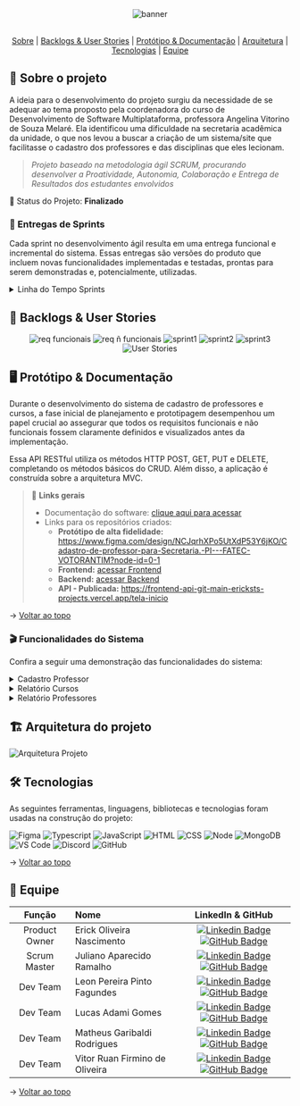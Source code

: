 <div align="center">
  <img src="https://github.com/VitorRuan/Sprints/blob/main/Imagens/capilogo.png" alt="banner">
</div>
<br id="topo">
<p align="center">
<a href="#sobre">Sobre</a>  |  
<a href="#backlogs">Backlogs & User Stories</a>  |  
<a href="#prototipo">Protótipo & Documentação</a>  |  
<a href="#arquitetura">Arquitetura</a>  |  
<a href="#tecnologias">Tecnologias</a>  |  
<a href="#equipe">Equipe</a>
</p>
<span id="sobre">
 
## :bookmark_tabs: Sobre o projeto
A ideia para o desenvolvimento do projeto surgiu da necessidade de se adequar ao tema proposto pela coordenadora do curso de Desenvolvimento de Software Multiplataforma, professora Angelina Vitorino de Souza Melaré. Ela identificou uma dificuldade na secretaria acadêmica da unidade, o que nos levou a buscar a criação de um sistema/site que facilitasse o cadastro dos professores e das disciplinas que eles lecionam.
 
> _Projeto baseado na metodologia ágil SCRUM, procurando desenvolver a Proatividade, Autonomia, Colaboração e Entrega de Resultados dos estudantes envolvidos_
 
:pushpin: Status do Projeto: **Finalizado**
 
### 🏁 Entregas de Sprints
Cada sprint no desenvolvimento ágil resulta em uma entrega funcional e incremental do sistema. Essas entregas são versões do produto que incluem novas funcionalidades implementadas e testadas, prontas para serem demonstradas e, potencialmente, utilizadas.

<details>
   <summary>Linha do Tempo Sprints</summary>
    <div align="center">
        <img src="https://github.com/VitorRuan/Sprints/blob/main/Imagens/Jira%20-%20Linha%20do%20tempo.png">
    </div>
</details>
 
<span id="backlogs">
 
## :dart: Backlogs & User Stories
<div align="center">
  <img src="https://github.com/VitorRuan/Sprints/blob/main/Imagens/Requisitos%20funcionais.png" alt="req funcionais">
  <img src="https://github.com/VitorRuan/Sprints/blob/main/Imagens/Requisitos%20%20n%C3%A3o%20funcionais.png" alt="req ñ funcionais">
  <img src="https://github.com/VitorRuan/Sprints/blob/main/Imagens/Sprint%2001.PNG" alt="sprint1">
  <img src="https://github.com/VitorRuan/Sprints/blob/main/Imagens/Sprint%2002.PNG" alt="sprint2">
  <img src="https://github.com/VitorRuan/Sprints/blob/main/Imagens/Sprint%2003.PNG" alt="sprint3">
  <img src="https://github.com/VitorRuan/Sprints/blob/main/Imagens/User%20Stories.png" alt="User Stories">
</div>


 
<span id="prototipo">
 
## :desktop_computer: Protótipo & Documentação
Durante o desenvolvimento do sistema de cadastro de professores e cursos, a fase inicial de planejamento e prototipagem desempenhou um papel crucial ao assegurar que todos os requisitos funcionais e não funcionais fossem claramente definidos e visualizados antes da implementação.
 
Essa API RESTful utiliza os métodos HTTP POST, GET, PUT e DELETE, completando os métodos básicos do CRUD. Além disso, a aplicação é construída sobre a arquitetura MVC.
> 🔗 **Links gerais** <br>
> - Documentação do software: [clique aqui para acessar](https://github.com/VitorRuan/Sprints/tree/main/Documenta%C3%A7%C3%A3o)
> - Links para os repositórios criados:
>    - **Protótipo de alta fidelidade:** https://www.figma.com/design/NCJqrhXPo5UtXdP53Y6jKO/Cadastro-de-professor-para-Secretaria.-PI---FATEC-VOTORANTIM?node-id=0-1
>    - **Frontend:** [acessar Frontend](https://github.com/erick-sts/Frontend-API)
>    - **Backend:** [acessar Backend](https://github.com/leonfagundes27/Backend-API)
>    - **API - Publicada:** https://frontend-api-git-main-ericksts-projects.vercel.app/tela-inicio
>    
 
→ [Voltar ao topo](#topo)

### :clapper: Funcionalidades do Sistema
Confira a seguir uma demonstração das funcionalidades do sistema:
<details>
   <summary>Cadastro Professor</summary>
    <div align="center">
        <img src="https://github.com/VitorRuan/Sprints/blob/main/Imagens/Cadastro%20Professor.gif">
    </div>
</details>
<details>
   <summary>Relatório Cursos</summary>
    <div align="center">
        <img src="https://github.com/VitorRuan/Sprints/blob/main/Imagens/Relat%C3%B3rio%20Curso.gif">
    </div>
</details>
<details>
   <summary>Relatório Professores</summary>
    <div align="center">
        <img src="https://github.com/VitorRuan/Sprints/blob/main/Imagens/Relat%C3%B3rio%20Professor.gif">
    </div>
</details>
 
<span id="arquitetura">
 
## 🏗️ Arquitetura do projeto
![Arquitetura Projeto](https://github.com/leonfagundes27/Assets/blob/main/Images/arquitetura%20projeto.png)
 
<span id="tecnologias">
 
## 🛠️ Tecnologias
 
As seguintes ferramentas, linguagens, bibliotecas e tecnologias foram usadas na construção do projeto:
 
<img src="https://img.shields.io/badge/Figma-CED4DA?style=for-the-badge&logo=figma&logoColor=DC143C" alt="Figma" /> 
<img src="https://img.shields.io/badge/TypeScript-CED4DA?style=for-the-badge&logo=typescript&logoColor=007ACC" alt="Typescript" />
<img src="https://img.shields.io/badge/JavaScript-CED4DA?style=for-the-badge&logo=javascript&logoColor=black&labelColor=CED4DA" alt="JavaScript" />
<img src="https://img.shields.io/badge/HTML5-CED4DA?style=for-the-badge&logo=html5&logoColor=E34F26" alt="HTML" /> 
<img src="https://img.shields.io/badge/CSS3-CED4DA?style=for-the-badge&logo=css3&logoColor=1572B6" alt="CSS" /> 	
<img src="https://img.shields.io/badge/Node.js-CED4DA?style=for-the-badge&logo=nodedotjs&logoColor=339933" alt="Node" />  
<img src="https://img.shields.io/badge/MongoDB-CED4DA?style=for-the-badge&logo=mongodb&logoColor=4EA94B" alt="MongoDB" /><br>
<img src="https://img.shields.io/badge/VS_Code-CED4DA?style=for-the-badge&logo=visual%20studio%20code&logoColor=0078D4" alt="VS Code" /> 
<img src="https://img.shields.io/badge/Discord-CED4DA?style=for-the-badge&logo=discord&logoColor=7289DA" alt="Discord" /> 
<img src="https://img.shields.io/badge/GitHub-CED4DA?style=for-the-badge&logo=github&logoColor=20232A" alt="GitHub" /> 

→ [Voltar ao topo](#topo)
 
<span id="equipe">
 
## :busts_in_silhouette: Equipe
 
|    Função     | Nome                                  |                                                                                                                                                      LinkedIn & GitHub                                                                                                                                                      |
| :-----------: | :------------------------------------ | :-------------------------------------------------------------------------------------------------------------------------------------------------------------------------------------------------------------------------------------------------------------------------------------------------------------------------: |
| Product Owner | Erick Oliveira Nascimento          |     [![Linkedin Badge](https://img.shields.io/badge/Linkedin-blue?style=flat-square&logo=Linkedin&logoColor=white)](https://www.linkedin.com/in/erick-nascimento-b560b5126) [![GitHub Badge](https://img.shields.io/badge/GitHub-111217?style=flat-square&logo=github&logoColor=white)](https://github.com/erick-sts)              |
| Scrum Master  | Juliano Aparecido Ramalho |      [![Linkedin Badge](https://img.shields.io/badge/Linkedin-blue?style=flat-square&logo=Linkedin&logoColor=white)](https://www.linkedin.com/in/julianoramalho/) [![GitHub Badge](https://img.shields.io/badge/GitHub-111217?style=flat-square&logo=github&logoColor=white)](https://github.com/juramal)    |
|   Dev Team    | Leon Pereira Pinto Fagundes               |         [![Linkedin Badge](https://img.shields.io/badge/Linkedin-blue?style=flat-square&logo=Linkedin&logoColor=white)](https://www.linkedin.com/in/leonfagundes) [![GitHub Badge](https://img.shields.io/badge/GitHub-111217?style=flat-square&logo=github&logoColor=white)](https://github.com/leonfagundes27)        |
|   Dev Team    | Lucas Adami Gomes                   |         [![Linkedin Badge](https://img.shields.io/badge/Linkedin-blue?style=flat-square&logo=Linkedin&logoColor=white)](https://www.linkedin.com/in/adami-lucas/) [![GitHub Badge](https://img.shields.io/badge/GitHub-111217?style=flat-square&logo=github&logoColor=white)](https://github.com/lucas-adami)        |
|   Dev Team    |Matheus Garibaldi Rodrigues                |   [![Linkedin Badge](https://img.shields.io/badge/Linkedin-blue?style=flat-square&logo=Linkedin&logoColor=white)](https://www.linkedin.com/in/matheus-garibaldi/) [![GitHub Badge](https://img.shields.io/badge/GitHub-111217?style=flat-square&logo=github&logoColor=white)](https://github.com/garibaldii)   |
|   Dev Team    | Vitor Ruan Firmino de Oliveira       |           [![Linkedin Badge](https://img.shields.io/badge/Linkedin-blue?style=flat-square&logo=Linkedin&logoColor=white)](https://www.linkedin.com/in/vitor-ruan777) [![GitHub Badge](https://img.shields.io/badge/GitHub-111217?style=flat-square&logo=github&logoColor=white)](https://github.com/VitorRuan)          |
 
 
→ [Voltar ao topo](#topo)
